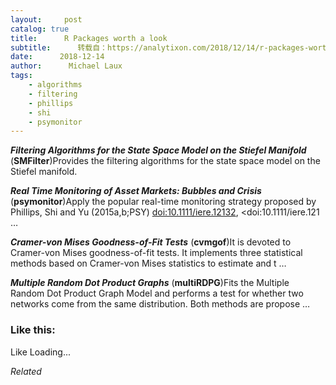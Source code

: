 ```yaml
---
layout:     post
catalog: true
title:      R Packages worth a look
subtitle:      转载自：https://analytixon.com/2018/12/14/r-packages-worth-a-look-1367/
date:      2018-12-14
author:      Michael Laux
tags:
    - algorithms
    - filtering
    - phillips
    - shi
    - psymonitor
---
```


***Filtering Algorithms for the State Space Model on the Stiefel Manifold*** (**SMFilter**)Provides the filtering algorithms for the state space model on the Stiefel manifold.

***Real Time Monitoring of Asset Markets: Bubbles and Crisis*** (**psymonitor**)Apply the popular real-time monitoring strategy proposed by Phillips, Shi and Yu (2015a,b;PSY) <doi:10.1111/iere.12132>, <doi:10.1111/iere.121 …

***Cramer-von Mises Goodness-of-Fit Tests*** (**cvmgof**)It is devoted to Cramer-von Mises goodness-of-fit tests. It implements three statistical methods based on Cramer-von Mises statistics to estimate and t …

***Multiple Random Dot Product Graphs*** (**multiRDPG**)Fits the Multiple Random Dot Product Graph Model and performs a test for whether two networks come from the same distribution. Both methods are propose …





### Like this:

Like Loading...


*Related*


